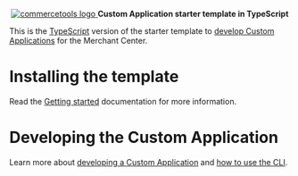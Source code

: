 <p align="center">
  <a href="https://commercetools.com/">
    <img alt="commercetools logo" src="https://unpkg.com/@commercetools-frontend/assets/logos/commercetools_primary-logo_horizontal_RGB.png">
  </a>
  <b>Custom Application starter template in TypeScript</b>
</p>

This is the [TypeScript](https://www.typescriptlang.org/) version of the starter template to [develop Custom Applications](https://docs.commercetools.com/merchant-center-customizations/custom-applications) for the Merchant Center.

# Installing the template

Read the [Getting started](https://docs.commercetools.com/merchant-center-customizations/custom-applications) documentation for more information.

# Developing the Custom Application

Learn more about [developing a Custom Application](https://docs.commercetools.com/merchant-center-customizations/development) and [how to use the CLI](https://docs.commercetools.com/merchant-center-customizations/api-reference/cli).
